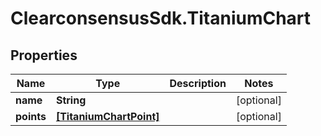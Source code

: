 # ClearconsensusSdk.TitaniumChart

## Properties

Name | Type | Description | Notes
------------ | ------------- | ------------- | -------------
**name** | **String** |  | [optional] 
**points** | [**[TitaniumChartPoint]**](TitaniumChartPoint.md) |  | [optional] 


